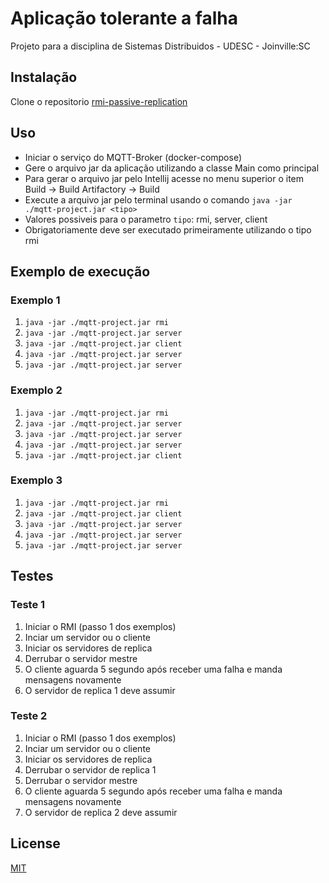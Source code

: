 # Aplicação tolerante a falha

Projeto para a disciplina de Sistemas Distribuidos - UDESC - Joinville:SC<br>

## Instalação

Clone o repositorio [rmi-passive-replication](https://github.com/Bruce2107/rmi-passive-replication)
    

## Uso

- Iniciar o serviço do MQTT-Broker (docker-compose)
- Gere o arquivo jar da aplicação utilizando a classe Main como principal
- Para gerar o arquivo jar pelo Intellij acesse no menu superior o item Build -> Build Artifactory -> Build
- Execute a arquivo jar pelo terminal usando o comando `java -jar ./mqtt-project.jar <tipo>`
- Valores possiveis para o parametro `tipo`: rmi, server, client
- Obrigatoriamente deve ser executado primeiramente utilizando o tipo rmi

## Exemplo de execução

### Exemplo 1
1. `java -jar ./mqtt-project.jar rmi`
2. `java -jar ./mqtt-project.jar server`
3. `java -jar ./mqtt-project.jar client`
4. `java -jar ./mqtt-project.jar server`
5. `java -jar ./mqtt-project.jar server`

### Exemplo 2
1. `java -jar ./mqtt-project.jar rmi`
2. `java -jar ./mqtt-project.jar server`
3. `java -jar ./mqtt-project.jar server`
4. `java -jar ./mqtt-project.jar server`
5. `java -jar ./mqtt-project.jar client`

### Exemplo 3
1. `java -jar ./mqtt-project.jar rmi`
2. `java -jar ./mqtt-project.jar client`
3. `java -jar ./mqtt-project.jar server`
4. `java -jar ./mqtt-project.jar server`
5. `java -jar ./mqtt-project.jar server`

## Testes

### Teste 1
1. Iniciar o RMI (passo 1 dos exemplos)
2. Inciar um servidor ou o cliente
3. Iniciar os servidores de replica
4. Derrubar o servidor mestre
5. O cliente aguarda 5 segundo após receber uma falha e manda mensagens novamente
6. O servidor de replica 1 deve assumir

### Teste 2
1. Iniciar o RMI (passo 1 dos exemplos)
2. Inciar um servidor ou o cliente
3. Iniciar os servidores de replica
4. Derrubar o servidor de replica 1
5. Derrubar o servidor mestre
5. O cliente aguarda 5 segundo após receber uma falha e manda mensagens novamente
6. O servidor de replica 2 deve assumir

## License

[MIT](https://choosealicense.com/licenses/mit/)
